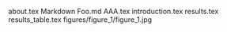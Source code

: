 about.tex
Markdown Foo.md
AAA.tex
introduction.tex
results.tex
results_table.tex
figures/figure_1/figure_1.jpg
